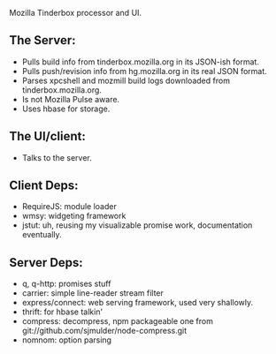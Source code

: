 Mozilla Tinderbox processor and UI.

## The Server:

- Pulls build info from tinderbox.mozilla.org in its JSON-ish format.
- Pulls push/revision info from hg.mozilla.org in its real JSON format.
- Parses xpcshell and mozmill build logs downloaded from tinderbox.mozilla.org.
- Is not Mozilla Pulse aware.
- Uses hbase for storage.


## The UI/client:

- Talks to the server.


## Client Deps:

- RequireJS: module loader
- wmsy: widgeting framework
- jstut: uh, reusing my visualizable promise work, documentation eventually.


## Server Deps:

- q, q-http: promises stuff
- carrier: simple line-reader stream filter
- express/connect: web serving framework, used very shallowly.
- thrift: for hbase talkin'
- compress: decompress, npm packageable one from git://github.com/sjmulder/node-compress.git
- nomnom: option parsing
